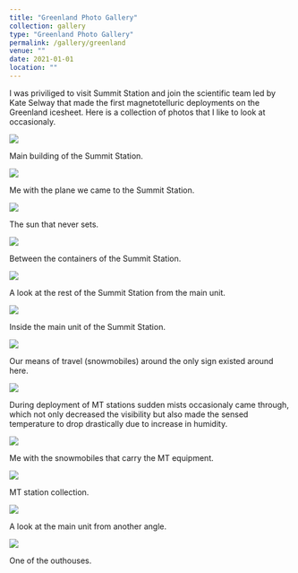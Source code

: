 ```yaml
---
title: "Greenland Photo Gallery"
collection: gallery
type: "Greenland Photo Gallery"
permalink: /gallery/greenland
venue: ""
date: 2021-01-01
location: ""
---
```


I was priviliged to visit Summit Station and join the scientific team led by Kate Selway that made the first magnetotelluric deployments on the Greenland icesheet. Here is a collection of photos that I like to look at occasionaly. 

<img src="/images/greenland/Summit_Station.jpeg">
<p>Main building of the Summit Station.</p>

<img src="/images/greenland/plane.jpeg">
<p>Me with the plane we came to the Summit Station.</p>

<img src="/images/greenland/sun.jpeg">
<p>The sun that never sets.</p>

<img src="/images/greenland/inbetween.jpeg">
<p>Between the containers of the Summit Station.</p>

<img src="/images/greenland/station_rest.jpeg">
<p>A look at the rest of the Summit Station from the main unit.</p>

<img src="/images/greenland/inside_summit.jpeg">
<p>Inside the main unit of the Summit Station.</p>

<img src="/images/greenland/deploy1.jpeg">
<p>Our means of travel (snowmobiles) around the only sign existed around here.</p>

<img src="/images/greenland/fog.jpeg">
<p>During deployment of MT stations sudden mists occasionaly came through, which not only decreased the visibility but also made the sensed temperature to drop drastically due to increase in humidity.</p>

<img src="/images/greenland/snowmobiles.jpeg">
<p>Me with the snowmobiles that carry the MT equipment.</p>

<img src="/images/greenland/deployment3.jpeg">
<p>MT station collection.</p>

<img src="/images/greenland/station_from_afar.jpeg">
<p>A look at the main unit from another angle.</p>

<img src="/images/greenland/outhouse.jpeg">
<p>One of the outhouses.</p>
